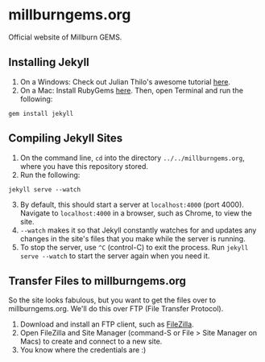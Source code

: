# millburngems.org
Official website of Millburn GEMS.

## Installing Jekyll
1. On a Windows: Check out Julian Thilo's awesome tutorial [here](http://jekyll-windows.juthilo.com/).
2. On a Mac: Install RubyGems [here](https://rubygems.org/pages/download). Then, open Terminal and run the following:
```
gem install jekyll
```

## Compiling Jekyll Sites
1. On the command line, `cd` into the directory `../../millburngems.org`, where you have this repository stored.
2. Run the following:
```
jekyll serve --watch
```
3. By default, this should start a server at `localhost:4000` (port 4000). Navigate to `localhost:4000` in a browser, such as Chrome, to view the site.
4. `--watch` makes it so that Jekyll constantly watches for and updates any changes in the site's files that you make while the server is running.
5. To stop the server, use `^C` (control-C) to exit the process. Run `jekyll serve --watch` to start the server again when you need it.

## Transfer Files to millburngems.org
So the site looks fabulous, but you want to get the files over to millburngems.org. We'll do this over FTP (File Transfer Protocol).

1. Download and install an FTP client, such as [FileZilla](https://filezilla-project.org/).
2. Open FileZilla and Site Manager (command-S or File > Site Manager on Macs) to create and connect to a new site.
3. You know where the credentials are :)
